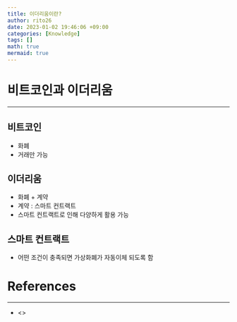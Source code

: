 ```yaml
--- 
title: 이더리움이란? 
author: rito26 
date: 2023-01-02 19:46:06 +09:00 
categories: [Knowledge] 
tags: [] 
math: true 
mermaid: true 
--- 
```


# 비트코인과 이더리움
---

## 비트코인
- 화폐
- 거래만 가능


## 이더리움
- 화폐 + 계약
- 계약 : 스마트 컨트랙트
- 스마트 컨트랙트로 인해 다양하게 활용 가능


## 스마트 컨트랙트
- 어떤 조건이 충족되면 가상화폐가 자동이체 되도록 함

<!------------------------------------------------------------------> 

# References
--- 
- <> 

